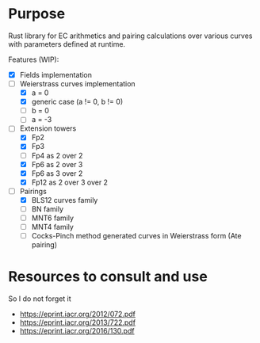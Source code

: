 # Purpose

Rust library for EC arithmetics and pairing calculations over various curves with parameters defined at runtime.

Features (WIP):
- [x] Fields implementation
- [ ] Weierstrass curves implementation
  - [x] a = 0
  - [x] generic case (a != 0, b != 0)
  - [ ] b = 0 
  - [ ] a = -3
- [ ] Extension towers
  - [x] Fp2
  - [x] Fp3
  - [ ] Fp4 as 2 over 2
  - [x] Fp6 as 2 over 3
  - [x] Fp6 as 3 over 2
  - [x] Fp12 as 2 over 3 over 2
- [ ] Pairings
  - [x] BLS12 curves family
  - [ ] BN family
  - [ ] MNT6 family
  - [ ] MNT4 family
  - [ ] Cocks-Pinch method generated curves in Weierstrass form (Ate pairing)
 
# Resources to consult and use 

So I do not forget it

- https://eprint.iacr.org/2012/072.pdf
- https://eprint.iacr.org/2013/722.pdf
- https://eprint.iacr.org/2016/130.pdf